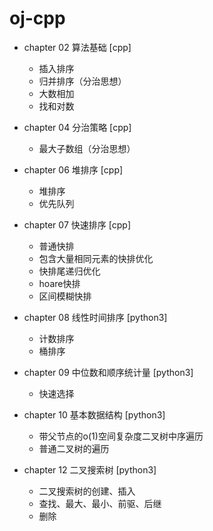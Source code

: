 # oj-cpp

- chapter 02 算法基础 [cpp]
    - 插入排序
    - 归并排序（分治思想）
    - 大数相加
    - 找和对数

- chapter 04 分治策略 [cpp]
    - 最大子数组（分治思想）

- chapter 06 堆排序 [cpp]
    - 堆排序
    - 优先队列

- chapter 07 快速排序 [cpp]
    - 普通快排
    - 包含大量相同元素的快排优化
    - 快排尾递归优化
    - hoare快排
    - 区间模糊快排

- chapter 08 线性时间排序 [python3]
    - 计数排序
    - 桶排序

- chapter 09 中位数和顺序统计量 [python3]
    - 快速选择

- chapter 10 基本数据结构 [python3]
    - 带父节点的o(1)空间复杂度二叉树中序遍历
    - 普通二叉树的遍历

- chapter 12 二叉搜索树 [python3]
    - 二叉搜索树的创建、插入
    - 查找、最大、最小、前驱、后继
    - 删除
